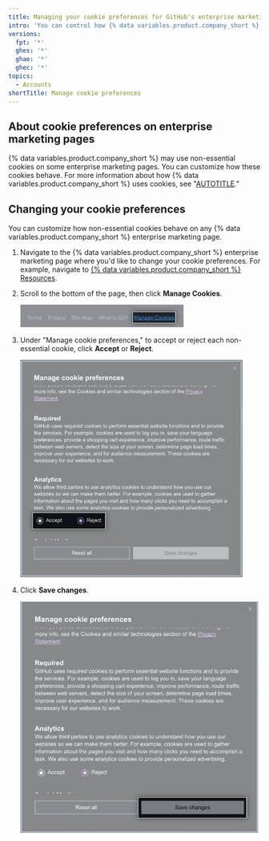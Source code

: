 ```yaml
---
title: Managing your cookie preferences for GitHub's enterprise marketing pages
intro: 'You can control how {% data variables.product.company_short %} uses information from non-essential tracking cookies for enterprise marketing pages.'
versions:
  fpt: '*'
  ghes: '*'
  ghae: '*'
  ghec: '*'
topics:
  - Accounts
shortTitle: Manage cookie preferences
---
```


## About cookie preferences on enterprise marketing pages

{% data variables.product.company_short %} may use non-essential cookies on some enterprise marketing pages. You can customize how these cookies behave. For more information about how {% data variables.product.company_short %} uses cookies, see "[AUTOTITLE](/free-pro-team@latest/site-policy/privacy-policies/github-privacy-statement)."

## Changing your cookie preferences

You can customize how non-essential cookies behave on any {% data variables.product.company_short %} enterprise marketing page.

1. Navigate to the {% data variables.product.company_short %} enterprise marketing page where you'd like to change your cookie preferences. For example, navigate to [{% data variables.product.company_short %} Resources](https://resources.github.com/).
1. Scroll to the bottom of the page, then click **Manage Cookies**.

   ![Screenshot of button to manage cookie settings.](/assets/images/help/settings/cookie-settings-manage.png)

1. Under "Manage cookie preferences," to accept or reject each non-essential cookie, click **Accept** or **Reject**.

   ![Screenshot of radio buttons to choose "Accept" or "Reject" for non-essential cookies.](/assets/images/help/settings/cookie-settings-accept-or-reject.png)

1. Click **Save changes**.

   ![Screenshot of button to save changes.](/assets/images/help/settings/cookie-settings-save.png)
